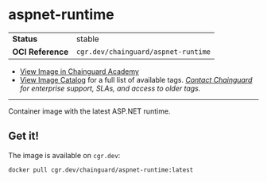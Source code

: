 <!--monopod:start-->
# aspnet-runtime
| | |
| - | - |
| **Status** | stable |
| **OCI Reference** | `cgr.dev/chainguard/aspnet-runtime` |


* [View Image in Chainguard Academy](https://edu.chainguard.dev/chainguard/chainguard-images/reference/aspnet-runtime/overview/)
* [View Image Catalog](https://console.enforce.dev/images/catalog) for a full list of available tags.
*[Contact Chainguard](https://www.chainguard.dev/chainguard-images) for enterprise support, SLAs, and access to older tags.*

---
<!--monopod:end-->

Container image with the latest ASP.NET runtime.

## Get it!

The image is available on `cgr.dev`:

    docker pull cgr.dev/chainguard/aspnet-runtime:latest
